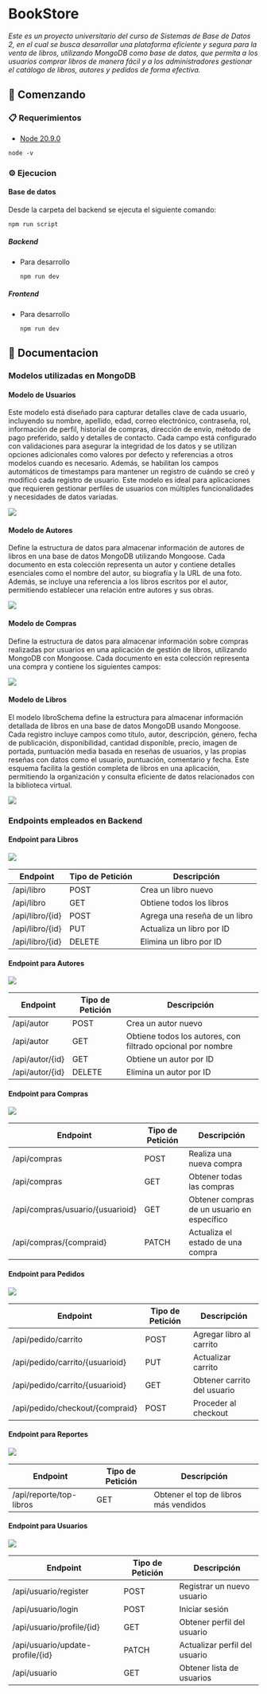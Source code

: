 # BookStore

_Este es un proyecto universitario del curso de Sistemas de Base de Datos 2, en el cual se busca desarrollar una plataforma eficiente y segura para la venta de libros, utilizando MongoDB como base de datos, que permita a los usuarios comprar libros de manera fácil y a los administradores gestionar el catálogo de libros, autores y pedidos de forma efectiva._

## 🚀 Comenzando

### 📋 Requerimientos

* [Node 20.9.0](https://nodejs.org/en/download/package-manager)
```console
node -v
```

### ⚙️ Ejecucion

#### Base de datos

Desde la carpeta del backend se ejecuta el siguiente comando:

```console
npm run script
```

##### Backend

* Para desarrollo

    ```console
    npm run dev
    ```

##### Frontend

* Para desarrollo

    ```console
    npm run dev
    ```

## 📖 Documentacion

### Modelos utilizadas en MongoDB

#### Modelo de Usuarios

Este modelo está diseñado para capturar detalles clave de cada usuario, incluyendo su nombre, apellido, edad, correo electrónico, contraseña, rol, información de perfil, historial de compras, dirección de envío, método de pago preferido, saldo y detalles de contacto. Cada campo está configurado con validaciones para asegurar la integridad de los datos y se utilizan opciones adicionales como valores por defecto y referencias a otros modelos cuando es necesario. Además, se habilitan los campos automáticos de timestamps para mantener un registro de cuándo se creó y modificó cada registro de usuario. Este modelo es ideal para aplicaciones que requieren gestionar perfiles de usuarios con múltiples funcionalidades y necesidades de datos variadas.

![](https://i.ibb.co/RgTmm7p/Imagen-de-Whats-App-2024-06-27-a-las-20-59-57-8376a87b.jpg)

#### Modelo de Autores

Define la estructura de datos para almacenar información de autores de libros en una base de datos MongoDB utilizando Mongoose. Cada documento en esta colección representa un autor y contiene detalles esenciales como el nombre del autor, su biografía y la URL de una foto. Además, se incluye una referencia a los libros escritos por el autor, permitiendo establecer una relación entre autores y sus obras.

![](https://i.ibb.co/Sch8757/Imagen-de-Whats-App-2024-06-27-a-las-21-00-23-6b1e8c68.jpg)

#### Modelo de Compras

Define la estructura de datos para almacenar información sobre compras realizadas por usuarios en una aplicación de gestión de libros, utilizando MongoDB con Mongoose. Cada documento en esta colección representa una compra y contiene los siguientes campos:

![](https://i.ibb.co/x1tFbQC/Imagen-de-Whats-App-2024-06-27-a-las-21-00-36-83fdcd16.jpg)

#### Modelo de Libros

El modelo libroSchema define la estructura para almacenar información detallada de libros en una base de datos MongoDB usando Mongoose. Cada registro incluye campos como título, autor, descripción, género, fecha de publicación, disponibilidad, cantidad disponible, precio, imagen de portada, puntuación media basada en reseñas de usuarios, y las propias reseñas con datos como el usuario, puntuación, comentario y fecha. Este esquema facilita la gestión completa de libros en una aplicación, permitiendo la organización y consulta eficiente de datos relacionados con la biblioteca virtual.

![](https://i.ibb.co/F7HLsBQ/Imagen-de-Whats-App-2024-06-27-a-las-21-00-58-71a16010.jpg)

### Endpoints empleados en Backend

#### Endpoint para Libros

![](https://i.ibb.co/Nj7tg4Q/image.png)

| Endpoint             | Tipo de Petición | Descripción |
| --                    | -- | -- |
| /api/libro    | POST  | Crea un libro nuevo |
| /api/libro    | GET   | Obtiene todos los libros |
| /api/libro/{id}| POST | Agrega una reseña de un libro |
| /api/libro/{id}| PUT  | Actualiza un libro por ID |
| /api/libro/{id}| DELETE| Elimina un libro por ID |

#### Endpoint para Autores

![](https://i.ibb.co/x8tVWQT/image.png)

| Endpoint             | Tipo de Petición | Descripción |
| --                    | -- | -- |
| /api/autor    | POST  | Crea un autor nuevo |
| /api/autor    | GET   | Obtiene todos los autores, con filtrado opcional por nombre |
| /api/autor/{id}| GET | Obtiene un autor por ID |
| /api/autor/{id}| DELETE| Elimina un autor por ID |

#### Endpoint para Compras

![](https://i.ibb.co/92WG3Yz/image.png)

| Endpoint             | Tipo de Petición | Descripción |
| --                    | -- | -- |
| /api/compras    | POST  | Realiza una nueva compra |
| /api/compras    | GET   | Obtener todas las compras |
| /api/compras/usuario/{usuarioid}| GET | Obtener compras de un usuario en específico |
| /api/compras/{compraid}| PATCH| Actualiza el estado de una compra |

#### Endpoint para Pedidos

![](https://i.ibb.co/CWJgPwf/image.png)

| Endpoint             | Tipo de Petición | Descripción |
| --                    | -- | -- |
| /api/pedido/carrito    | POST  | Agregar libro al carrito |
| /api/pedido/carrito/{usuarioid}    | PUT   | Actualizar carrito |
| /api/pedido/carrito/{usuarioid}| GET | Obtener carrito del usuario |
| /api/pedido/checkout/{compraid}| POST | Proceder al checkout |

#### Endpoint para Reportes

![](https://i.ibb.co/Db6kTLD/image.png)

| Endpoint             | Tipo de Petición | Descripción |
| --                    | -- | -- |
| /api/reporte/top-libros| GET | Obtener el top de libros más vendidos |

#### Endpoint para Usuarios

![](https://i.ibb.co/0ZTNSnb/image.png)

| Endpoint             | Tipo de Petición | Descripción |
| --                    | -- | -- |
| /api/usuario/register    | POST  | Registrar un nuevo usuario |
| /api/usuario/login    | POST  | Iniciar sesión |
| /api/usuario/profile/{id}| GET | Obtener perfil del usuario |
| /api/usuario/update-profile/{id}| PATCH | Actualizar perfil del usuario |
| /api/usuario| GET | Obtener lista de usuarios |
